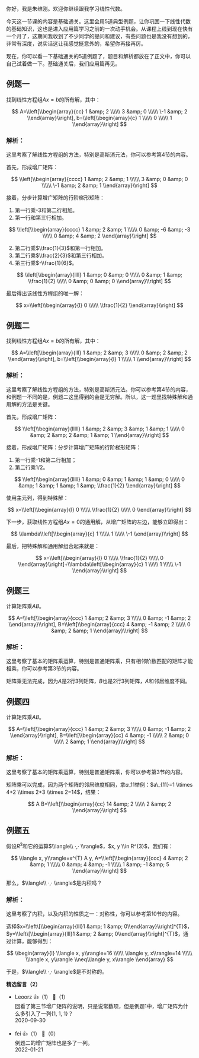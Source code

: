 你好，我是朱维刚。欢迎你继续跟我学习线性代数。

今天这一节课的内容是基础通关。这里会用5道典型例题，让你巩固一下线性代数的基础知识，这也是进入应用篇学习之前的一次动手机会。从课程上线到现在快有一个月了，这期间我收到了不少同学的提问和建议，有些问题也是我没有想到的，非常有深度，说实话这让我感觉挺意外的，希望你再接再厉。

现在，你可以看一下基础通关的5道例题了，题目和解析都放在了正文中，你可以自己试着做一下。基础通关后，我们应用篇再见。

## 例题一

找到线性方程组$Ax=b$的所有解，其中：

$$  
A=\\left[\\begin{array}{cc}  
1 &amp; 2 \\\\\\  
3 &amp; 0 \\\\\\  
\-1 &amp; 2  
\\end{array}\\right], b=\\left[\\begin{array}{c}  
1 \\\\\\  
0 \\\\\\  
1  
\\end{array}\\right]  
$$

### 解析：

这里考察了解线性方程组的方法，特别是高斯消元法，你可以参考第4节的内容。

首先，形成增广矩阵：

$$  
\\left[\\begin{array}{cccc}  
1 &amp; 2 &amp; 1 \\\\\\  
3 &amp; 0 &amp; 0 \\\\\\  
\-1 &amp; 2 &amp; 1  
\\end{array}\\right]  
$$

接着，分步计算增广矩阵的行阶梯形矩阵：

1. 第一行乘-3和第二行相加。
2. 第一行和第三行相加。

$$  
\\left[\\begin{array}{cccc}  
1 &amp; 2 &amp; 1 \\\\\\  
0 &amp; -6 &amp; -3 \\\\\\  
0 &amp; 4 &amp; 2  
\\end{array}\\right]  
$$

2. 第二行乘$\\frac{1}{3}$和第一行相加。
3. 第二行乘$\\frac{2}{3}$和第三行相加。
4. 第三行乘$-\\frac{1}{6}$。

$$  
\\left[\\begin{array}{llll}  
1 &amp; 0 &amp; 0 \\\\\\  
0 &amp; 1 &amp; \\frac{1}{2} \\\\\\  
0 &amp; 0 &amp; 0  
\\end{array}\\right]  
$$

最后得出该线性方程组的唯一解：

$$  
x=\\left[\\begin{array}{l}  
0 \\\\\\  
\\frac{1}{2}  
\\end{array}\\right]  
$$

## 例题二

找到线性方程组$Ax=b$的所有解，其中：

$$  
A=\\left[\\begin{array}{lll}  
1 &amp; 2 &amp; 3 \\\\\\  
0 &amp; 2 &amp; 2  
\\end{array}\\right], b=\\left[\\begin{array}{l}  
1 \\\\\\  
1  
\\end{array}\\right]  
$$

### 解析：

这里考察了解线性方程组的方法，特别是高斯消元法。你可以参考第4节的内容，和例题一不同的是，例题二这里得到的会是无穷解。所以，这一题里找特殊解和通用解的方法是关键。

首先，形成增广矩阵：

$$  
\\left[\\begin{array}{lllll}  
1 &amp; 2 &amp; 3 &amp; 1 &amp; 1 \\\\\\  
0 &amp; 2 &amp; 2 &amp; 1 &amp; 1  
\\end{array}\\right]  
$$

接着，形成增广矩阵：分步计算增广矩阵的行阶梯形矩阵：

1. 第一行乘-1和第二行相加；
2. 第二行乘1/2。

$$  
\\left[\\begin{array}{lllll}  
1 &amp; 0 &amp; 1 &amp; 1 &amp; 0 \\\\\\  
0 &amp; 1 &amp; 1 &amp; 1 &amp; \\frac{1}{2}  
\\end{array}\\right]  
$$

使用主元列，得到特殊解：

$$  
x=\\left[\\begin{array}{l}  
0 \\\\\\  
\\frac{1}{2} \\\\\\  
0  
\\end{array}\\right]  
$$

下一步，获取线性方程组$Ax=0$的通用解，从增广矩阵的左边，能够立即得出：

$$  
\\lambda\\left[\\begin{array}{c}  
1 \\\\\\  
1 \\\\\\  
\-1  
\\end{array}\\right]  
$$

最后，把特殊解和通用解组合起来就是：

$$  
x=\\left[\\begin{array}{l}  
0 \\\\\\  
\\frac{1}{2} \\\\\\  
0  
\\end{array}\\right]+\\lambda\\left[\\begin{array}{c}  
1 \\\\\\  
1 \\\\\\  
\-1  
\\end{array}\\right]  
$$

## 例题三

计算矩阵乘$AB$。

$$  
A=\\left[\\begin{array}{ccc}  
1 &amp; 2 &amp; 3 \\\\\\  
0 &amp; -1 &amp; 2  
\\end{array}\\right], B=\\left[\\begin{array}{ccc}  
4 &amp; -1 &amp; 2 \\\\\\  
0 &amp; 2 &amp; 1  
\\end{array}\\right]  
$$

### 解析：

这里考察了基本的矩阵乘运算，特别是普通矩阵乘，只有相邻阶数匹配的矩阵才能相乘，你可以参考第3节的内容。

矩阵乘无法完成，因为$A$是2行3列矩阵，$B$也是2行3列矩阵，$A$和邻居维度不同。

## 例题四

计算矩阵乘$AB$。

$$  
A=\\left[\\begin{array}{ccc}  
1 &amp; 2 &amp; 3 \\\\\\  
0 &amp; -1 &amp; 2  
\\end{array}\\right], B=\\left[\\begin{array}{cc}  
4 &amp; -1 \\\\\\  
2 &amp; 0 \\\\\\  
2 &amp; 1  
\\end{array}\\right]  
$$

### 解析：

这里考察了基本的矩阵乘运算，特别是普通矩阵乘，你可以参考第3节的内容。

矩阵乘可以完成，因为两个矩阵的邻居维度相同，拿$a\_{11}$举例：$a\_{11}=1 \\times 4+2 \\times 2+3 \\times 2=14$，结果：

$$  
A B=\\left[\\begin{array}{cc}  
14 &amp; 2 \\\\\\  
2 &amp; 2  
\\end{array}\\right]  
$$

## 例题五

假设$R^{3}$和它的运算$\\langle\\ ·,· \\rangle$，$x, y \\in R^{3}$，我们有：

$$  
\\langle x, y\\rangle=x^{T} A y, A=\\left[\\begin{array}{ccc}  
4 &amp; 2 &amp; 1 \\\\\\  
0 &amp; 4 &amp; -1 \\\\\\  
1 &amp; -1 &amp; 5  
\\end{array}\\right]  
$$

那么，$\\langle\\ ·,· \\rangle$是内积吗？

### 解析：

这里考察了内积，以及内积的性质之一：对称性，你可以参考第10节的内容。

选择$x=\\left\[\\begin{array}{lll}1 &amp; 1 &amp; 0\\end{array}\\right]^{T}$，$y=\\left\[\\begin{array}{lll}1 &amp; 2 &amp; 0\\end{array}\\right]^{T}$，通过计算，能够得到：

$$  
\\begin{array}{l}  
\\langle x, y\\rangle=16 \\\\\\  
\\langle y, x\\rangle=14 \\\\\\  
\\langle x, y\\rangle \\neq\\langle y, x\\rangle  
\\end{array}  
$$

于是，$\\langle\\ ·,· \\rangle$是不对称的。
<div><strong>精选留言（2）</strong></div><ul>
<li><span>Leoorz</span> 👍（1） 💬（1）<div>回看了第三节增广矩阵的说明，只是说常数项，但是例题1中，增广矩阵为什么多引入了一列{1, 1, 1}？</div>2020-09-30</li><br/><li><span>fei</span> 👍（1） 💬（0）<div>例题二的增广矩阵也是多了一列。</div>2022-01-21</li><br/>
</ul>